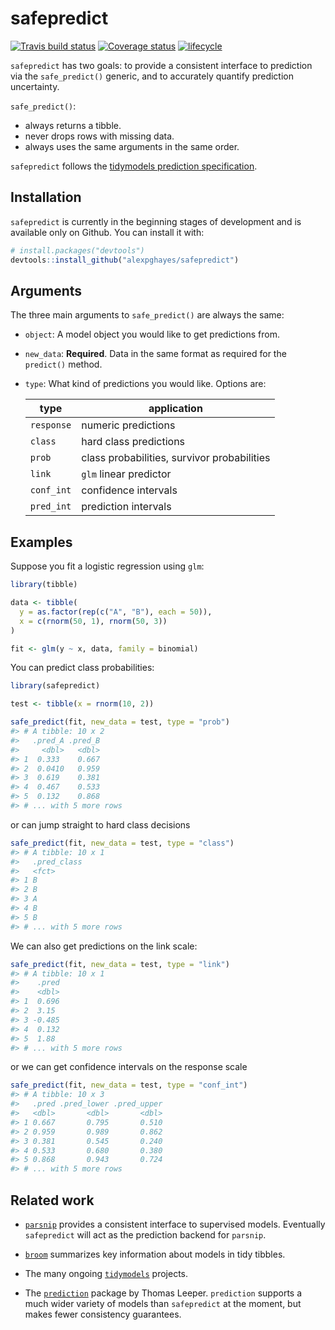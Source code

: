 
<!-- README.md is generated from README.Rmd. Please edit that file -->

# safepredict

[![Travis build
status](https://travis-ci.org/alexpghayes/safepredict.svg?branch=master)](https://travis-ci.org/alexpghayes/safepredict)
[![Coverage
status](https://codecov.io/gh/alexpghayes/safepredict/branch/master/graph/badge.svg)](https://codecov.io/github/alexpghayes/safepredict?branch=master)
[![lifecycle](https://img.shields.io/badge/lifecycle-experimental-orange.svg)](https://www.tidyverse.org/lifecycle/#experimental)

`safepredict` has two goals: to provide a consistent interface to
prediction via the `safe_predict()` generic, and to accurately quantify
prediction uncertainty.

`safe_predict()`:

  - always returns a tibble.
  - never drops rows with missing data.
  - always uses the same arguments in the same order.

`safepredict` follows the [tidymodels prediction
specification](https://tidymodels.github.io/model-implementation-principles/model-predictions.html).

## Installation

`safepredict` is currently in the beginning stages of development and is
available only on Github. You can install it with:

``` r
# install.packages("devtools")
devtools::install_github("alexpghayes/safepredict")
```

## Arguments

The three main arguments to `safe_predict()` are always the same:

  - `object`: A model object you would like to get predictions from.

  - `new_data`: **Required**. Data in the same format as required for
    the `predict()` method.

  - `type`: What kind of predictions you would like. Options are:
    
    | type       | application                                 |
    | ---------- | ------------------------------------------- |
    | `response` | numeric predictions                         |
    | `class`    | hard class predictions                      |
    | `prob`     | class probabilities, survivor probabilities |
    | `link`     | `glm` linear predictor                      |
    | `conf_int` | confidence intervals                        |
    | `pred_int` | prediction intervals                        |
    

## Examples

Suppose you fit a logistic regression using `glm`:

``` r
library(tibble)

data <- tibble(
  y = as.factor(rep(c("A", "B"), each = 50)),
  x = c(rnorm(50, 1), rnorm(50, 3))
)

fit <- glm(y ~ x, data, family = binomial)
```

You can predict class probabilities:

``` r
library(safepredict)

test <- tibble(x = rnorm(10, 2))

safe_predict(fit, new_data = test, type = "prob")
#> # A tibble: 10 x 2
#>   .pred_A .pred_B
#>     <dbl>   <dbl>
#> 1  0.333    0.667
#> 2  0.0410   0.959
#> 3  0.619    0.381
#> 4  0.467    0.533
#> 5  0.132    0.868
#> # ... with 5 more rows
```

or can jump straight to hard class decisions

``` r
safe_predict(fit, new_data = test, type = "class")
#> # A tibble: 10 x 1
#>   .pred_class
#>   <fct>      
#> 1 B          
#> 2 B          
#> 3 A          
#> 4 B          
#> 5 B          
#> # ... with 5 more rows
```

We can also get predictions on the link scale:

``` r
safe_predict(fit, new_data = test, type = "link")
#> # A tibble: 10 x 1
#>    .pred
#>    <dbl>
#> 1  0.696
#> 2  3.15 
#> 3 -0.485
#> 4  0.132
#> 5  1.88 
#> # ... with 5 more rows
```

or we can get confidence intervals on the response scale

``` r
safe_predict(fit, new_data = test, type = "conf_int")
#> # A tibble: 10 x 3
#>   .pred .pred_lower .pred_upper
#>   <dbl>       <dbl>       <dbl>
#> 1 0.667       0.795       0.510
#> 2 0.959       0.989       0.862
#> 3 0.381       0.545       0.240
#> 4 0.533       0.680       0.380
#> 5 0.868       0.943       0.724
#> # ... with 5 more rows
```

## Related work

  - [`parsnip`](https://tidymodels.github.io/parsnip/) provides a
    consistent interface to supervised models. Eventually `safepredict`
    will act as the prediction backend for `parsnip`.

  - [`broom`](https://broom.tidyverse.org/) summarizes key information
    about models in tidy tibbles.

  - The many ongoing [`tidymodels`](https://github.com/tidymodels)
    projects.

  - The [`prediction`](https://github.com/leeper/prediction) package by
    Thomas Leeper. `prediction` supports a much wider variety of models
    than `safepredict` at the moment, but makes fewer consistency
    guarantees.
